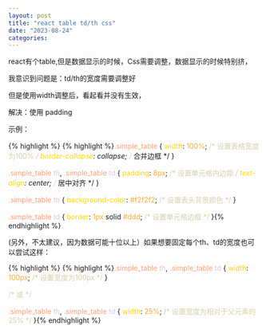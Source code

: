 ```yaml
---
layout: post
title: "react table td/th css"
date: "2023-08-24"
categories: 
---
```

<p>react有个table,但是数据显示的时候，Css需要调整，数据显示的时候特别挤，</p>

<p>我意识到问题是：td/th的宽度需要调整好</p>

<p>但是使用width调整后，看起看并没有生效，</p>

<p>解决：使用 padding</p>

<p>示例：</p>

{% highlight %}
{% highlight %}<span style="color:#ffa07a">.simple_table</span> {
  <span style="color:#ffd700">width</span>: <span style="color:#f5ab35">100%</span>; <span style="color:#d4d0ab">/* 设置表格宽度为100% */</span>
  <span style="color:#ffd700">border-collapse</span>: collapse; <span style="color:#d4d0ab">/* 合并边框 */</span>
}

<span style="color:#ffa07a">.simple_table</span> <span style="color:#dcc6e0">th</span>,
<span style="color:#ffa07a">.simple_table</span> <span style="color:#dcc6e0">td</span> {
  <span style="color:#ffd700">padding</span>: <span style="color:#f5ab35">8px</span>; <span style="color:#d4d0ab">/* 设置单元格内边距 */</span>
  <span style="color:#ffd700">text-align</span>: center; <span style="color:#d4d0ab">/* 居中对齐 */</span>
}

<span style="color:#ffa07a">.simple_table</span> <span style="color:#dcc6e0">th</span> {
  <span style="color:#ffd700">background-color</span>: <span style="color:#f5ab35">#f2f2f2</span>; <span style="color:#d4d0ab">/* 设置表头背景颜色 */</span>
}

<span style="color:#ffa07a">.simple_table</span> <span style="color:#dcc6e0">td</span> {
  <span style="color:#ffd700">border</span>: <span style="color:#f5ab35">1px</span> solid <span style="color:#f5ab35">#ddd</span>; <span style="color:#d4d0ab">/* 设置单元格边框 */</span>
}{% endhighlight %}

<p>(另外，不太建议，因为数据可能十位以上）如果想要固定每个th、td的宽度也可以尝试这样：</p>

{% highlight %}
{% highlight %}<span style="color:#ffa07a">.simple_table</span> <span style="color:#dcc6e0">th</span>,
<span style="color:#ffa07a">.simple_table</span> <span style="color:#dcc6e0">td</span> {
  <span style="color:#ffd700">width</span>: <span style="color:#f5ab35">100px</span>; <span style="color:#d4d0ab">/* 设置宽度为100px */</span>
}

<span style="color:#d4d0ab">/* 或 */</span>

<span style="color:#ffa07a">.simple_table</span> <span style="color:#dcc6e0">th</span>,
<span style="color:#ffa07a">.simple_table</span> <span style="color:#dcc6e0">td</span> {
  <span style="color:#ffd700">width</span>: <span style="color:#f5ab35">25%</span>; <span style="color:#d4d0ab">/* 设置宽度为相对于父元素的25% */</span>
}{% endhighlight %}

